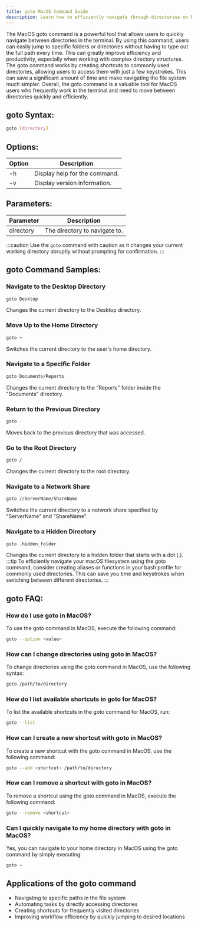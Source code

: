 ```yaml
---
title: goto MacOS Command Guide
description: Learn how to efficiently navigate through directories on MacOS with the goto command. Save time and boost productivity with this handy tool.
---
```


The MacOS goto command is a powerful tool that allows users to quickly navigate between directories in the terminal. By using this command, users can easily jump to specific folders or directories without having to type out the full path every time. This can greatly improve efficiency and productivity, especially when working with complex directory structures. The goto command works by creating shortcuts to commonly used directories, allowing users to access them with just a few keystrokes. This can save a significant amount of time and make navigating the file system much simpler. Overall, the goto command is a valuable tool for MacOS users who frequently work in the terminal and need to move between directories quickly and efficiently.
## goto Syntax:
```bash
goto [directory]
```
## Options:
| Option     | Description                   |
|------------|-------------------------------|
| -h         | Display help for the command. |
| -v         | Display version information.  |

## Parameters:
| Parameter  | Description                  |
|------------|------------------------------|
| directory  | The directory to navigate to. |

:::caution
Use the `goto` command with caution as it changes your current working directory abruptly without prompting for confirmation.
:::
## goto Command Samples:
### Navigate to the Desktop Directory
```bash
goto Desktop
```
Changes the current directory to the Desktop directory.

### Move Up to the Home Directory
```bash
goto ~
```
Switches the current directory to the user's home directory.

### Navigate to a Specific Folder
```bash
goto Documents/Reports
```
Changes the current directory to the "Reports" folder inside the "Documents" directory.

### Return to the Previous Directory
```bash
goto -
```
Moves back to the previous directory that was accessed.

### Go to the Root Directory
```bash
goto /
```
Changes the current directory to the root directory.

### Navigate to a Network Share
```bash
goto //ServerName/ShareName
```
Switches the current directory to a network share specified by "ServerName" and "ShareName".

### Navigate to a Hidden Directory
```bash
goto .hidden_folder
```
Changes the current directory to a hidden folder that starts with a dot (.).
:::tip
To efficiently navigate your macOS filesystem using the goto command, consider creating aliases or functions in your bash profile for commonly used directories. This can save you time and keystrokes when switching between different directories.
:::

## goto FAQ:
### How do I use goto in MacOS?
To use the goto command in MacOS, execute the following command:
```bash
goto --option <value>
```

### How can I change directories using goto in MacOS?
To change directories using the goto command in MacOS, use the following syntax:
```bash
goto /path/to/directory
```

### How do I list available shortcuts in goto for MacOS?
To list the available shortcuts in the goto command for MacOS, run:
```bash
goto --list
```

### How can I create a new shortcut with goto in MacOS?
To create a new shortcut with the goto command in MacOS, use the following command:
```bash
goto --add <shortcut> /path/to/directory
```

### How can I remove a shortcut with goto in MacOS?
To remove a shortcut using the goto command in MacOS, execute the following command:
```bash
goto --remove <shortcut>
```

### Can I quickly navigate to my home directory with goto in MacOS?
Yes, you can navigate to your home directory in MacOS using the goto command by simply executing:
```bash
goto ~
```
## Applications of the goto command

- Navigating to specific paths in the file system
- Automating tasks by directly accessing directories
- Creating shortcuts for frequently visited directories
- Improving workflow efficiency by quickly jumping to desired locations